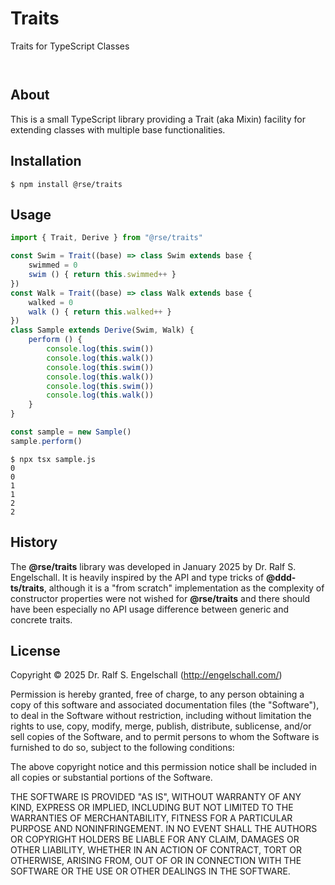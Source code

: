 
Traits
======

Traits for TypeScript Classes

<p/>
<img src="https://nodei.co/npm/@rse/traits.png?downloads=true&stars=true" alt=""/>

<p/>
<img src="https://david-dm.org/rse/@rse/traits.png" alt=""/>

About
-----

This is a small TypeScript library providing a Trait (aka Mixin)
facility for extending classes with multiple base functionalities.

Installation
------------

```shell
$ npm install @rse/traits
```

Usage
-----

```js
import { Trait, Derive } from "@rse/traits"

const Swim = Trait((base) => class Swim extends base {
    swimmed = 0
    swim () { return this.swimmed++ }
})
const Walk = Trait((base) => class Walk extends base {
    walked = 0
    walk () { return this.walked++ }
})
class Sample extends Derive(Swim, Walk) {
    perform () {
        console.log(this.swim())
        console.log(this.walk())
        console.log(this.swim())
        console.log(this.walk())
        console.log(this.swim())
        console.log(this.walk())
    }
}

const sample = new Sample()
sample.perform()
```

```
$ npx tsx sample.js
0
0
1
1
2
2
```

History
-------

The **@rse/traits** library was developed in January 2025 by Dr. Ralf
S. Engelschall. It is heavily inspired by the API and type tricks of
**@ddd-ts/traits**, although it is a "from scratch" implementation
as the complexity of constructor properties were not wished for
**@rse/traits** and there should have been especially no API usage
difference between generic and concrete traits.

License
-------

Copyright &copy; 2025 Dr. Ralf S. Engelschall (http://engelschall.com/)

Permission is hereby granted, free of charge, to any person obtaining
a copy of this software and associated documentation files (the
"Software"), to deal in the Software without restriction, including
without limitation the rights to use, copy, modify, merge, publish,
distribute, sublicense, and/or sell copies of the Software, and to
permit persons to whom the Software is furnished to do so, subject to
the following conditions:

The above copyright notice and this permission notice shall be included
in all copies or substantial portions of the Software.

THE SOFTWARE IS PROVIDED "AS IS", WITHOUT WARRANTY OF ANY KIND,
EXPRESS OR IMPLIED, INCLUDING BUT NOT LIMITED TO THE WARRANTIES OF
MERCHANTABILITY, FITNESS FOR A PARTICULAR PURPOSE AND NONINFRINGEMENT.
IN NO EVENT SHALL THE AUTHORS OR COPYRIGHT HOLDERS BE LIABLE FOR ANY
CLAIM, DAMAGES OR OTHER LIABILITY, WHETHER IN AN ACTION OF CONTRACT,
TORT OR OTHERWISE, ARISING FROM, OUT OF OR IN CONNECTION WITH THE
SOFTWARE OR THE USE OR OTHER DEALINGS IN THE SOFTWARE.

